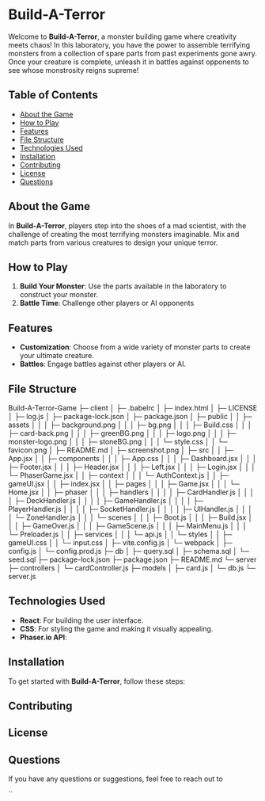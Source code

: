# Build-A-Terror

Welcome to **Build-A-Terror**, a monster building game where creativity meets chaos! In this laboratory, you have the power to assemble terrifying monsters from a collection of spare parts from past experiments gone awry.
Once your creature is complete, unleash it in battles against opponents to see whose monstrosity reigns supreme!

## Table of Contents

- [About the Game](#about-the-game)
- [How to Play](#how-to-play)
- [Features](#features)
- [File Structure](#file-structure)
- [Technologies Used](#technologies-used)
- [Installation](#installation)
- [Contributing](#contributing)
- [License](#license)
- [Questions](#questions)

## About the Game

In **Build-A-Terror**, players step into the shoes of a mad scientist, with the challenge of creating the most terrifying monsters imaginable. Mix and match parts from various creatures to design your unique terror.

## How to Play

1. **Build Your Monster**: Use the parts available in the laboratory to construct your monster.
2. **Battle Time**: Challenge other players or AI opponents

## Features

- **Customization**: Choose from a wide variety of monster parts to create your ultimate creature.
- **Battles**: Engage battles against other players or AI.

## File Structure

Build-A-Terror-Game
├─ client
│  ├─ .babelrc
│  ├─ index.html
│  ├─ LICENSE
│  ├─ log.js
│  ├─ package-lock.json
│  ├─ package.json
│  ├─ public
│  │  ├─ assets
│  │  │  ├─ background.png
│  │  │  ├─ bg.png
│  │  │  ├─ Build.css
│  │  │  ├─ card-back.png
│  │  │  ├─ greenBG.png
│  │  │  ├─ logo.png
│  │  │  ├─ monster-logo.png
│  │  │  ├─ stoneBG.png
│  │  │  └─ style.css
│  │  └─ favicon.png
│  ├─ README.md
│  ├─ screenshot.png
│  ├─ src
│  │  ├─ App.jsx
│  │  ├─ components
│  │  │  ├─ App.css
│  │  │  ├─ Dashboard.jsx
│  │  │  ├─ Footer.jsx
│  │  │  ├─ Header.jsx
│  │  │  ├─ Left.jsx
│  │  │  ├─ Login.jsx
│  │  │  └─ PhaserGame.jsx
│  │  ├─ context
│  │  │  └─ AuthContext.js
│  │  ├─ gameUI.jsx
│  │  ├─ index.jsx
│  │  ├─ pages
│  │  │  ├─ Game.jsx
│  │  │  └─ Home.jsx
│  │  ├─ phaser
│  │  │  ├─ handlers
│  │  │  │  ├─ CardHandler.js
│  │  │  │  ├─ DeckHandler.js
│  │  │  │  ├─ GameHandler.js
│  │  │  │  ├─ PlayerHandler.js
│  │  │  │  ├─ SocketHandler.js
│  │  │  │  ├─ UIHandler.js
│  │  │  │  └─ ZoneHandler.js
│  │  │  └─ scenes
│  │  │     ├─ Boot.js
│  │  │     ├─ Build.jsx
│  │  │     ├─ GameOver.js
│  │  │     ├─ GameScene.js
│  │  │     ├─ MainMenu.js
│  │  │     └─ Preloader.js
│  │  ├─ services
│  │  │  └─ api.js
│  │  └─ styles
│  │     ├─ gameUI.css
│  │     └─ input.css
│  ├─ vite.config.js
│  └─ webpack
│     ├─ config.js
│     └─ config.prod.js
├─ db
│  ├─ query.sql
│  ├─ schema.sql
│  └─ seed.sql
├─ package-lock.json
├─ package.json
├─ README.md
└─ server
   ├─ controllers
   │  └─ cardController.js
   ├─ models
   │  ├─ card.js
   │  └─ db.js
   └─ server.js

## Technologies Used

- **React**: For building the user interface.
- **CSS**: For styling the game and making it visually appealing.
- **Phaser.io API**:

## Installation

To get started with **Build-A-Terror**, follow these steps:

## Contributing

## License

## Questions

If you have any questions or suggestions, feel free to reach out to

``
